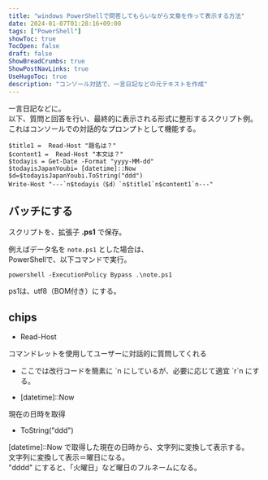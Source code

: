 ```yaml
---
title: "windows PowerShellで問答してもらいながら文章を作って表示する方法"
date: 2024-01-07T01:28:16+09:00
tags: ["PowerShell"]
showToc: true
TocOpen: false
draft: false
ShowBreadCrumbs: true
ShowPostNavLinks: true
UseHugoToc: true
description: "コンソール対話で、一言日記などの元テキストを作成"
---
```


一言日記などに。  
以下、質問と回答を行い、最終的に表示される形式に整形するスクリプト例。  
これはコンソールでの対話的なプロンプトとして機能する。

```
$title1 =  Read-Host "題名は？"
$content1 =  Read-Host "本文は？"
$todayis = Get-Date -Format "yyyy-MM-dd"
$todayisJapanYoubi= [datetime]::Now
$d=$todayisJapanYoubi.ToString("ddd")
Write-Host "---`n$todayis（$d）`n$title1`n$content1`n---"
```

## バッチにする

スクリプトを、拡張子 **.ps1** で保存。

例えばデータ名を ```note.ps1``` とした場合は、  
PowerShellで、以下コマンドで実行。

```powershell -ExecutionPolicy Bypass .\note.ps1```

ps1は、utf8（BOM付き）にする。

## chips

- Read-Host

コマンドレットを使用してユーザーに対話的に質問してくれる

- ここでは改行コードを簡素に \`n にしているが、必要に応じて適宜 \`r\`n にする。

- \[datetime\]::Now

現在の日時を取得

- ToString("ddd")

\[datetime\]::Now で取得した現在の日時から、文字列に変換して表示する。  
文字列に変換して表示＝曜日になる。  
"dddd" にすると、「火曜日」など曜日のフルネームになる。